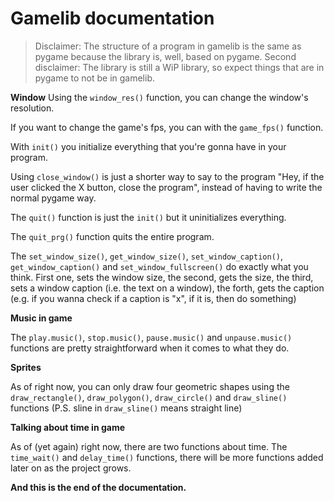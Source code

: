 # Gamelib documentation

> Disclaimer: The structure of a program in gamelib is the same as pygame because the library is, well, based on pygame.
> Second disclaimer: The library is still a WiP library, so expect things that are in pygame to not be in gamelib.

**Window**
Using the `window_res()` function, you can change the window's resolution.

If you want to change the game's fps, you can with the `game_fps()` function.

With `init()` you initialize everything that you're gonna have in your program.

Using `close_window()` is just a shorter way to say to the program "Hey, if the user clicked the X button, close the program", instead of having to write the normal pygame way.

The `quit()` function is just the `init()` but it uninitializes everything.

The `quit_prg()` function quits the entire program.

The `set_window_size()`, `get_window_size()`,  `set_window_caption()`,  `get_window_caption()` and `set_window_fullscreen()` do exactly what you think. First one, sets the window size, the second, gets the size, the third, sets a window caption (i.e. the text on a window), the forth, gets the caption (e.g. if you wanna check if a caption is "x", if it is, then do something)

**Music in game**

The `play.music()`, `stop.music()`, `pause.music()` and `unpause.music()` functions are pretty straightforward when it comes to what they do.

**Sprites**

As of right now, you can only draw four geometric shapes using the `draw_rectangle()`, `draw_polygon()`, `draw_circle()` and `draw_sline()` functions (P.S. sline in `draw_sline()` means straight line)

**Talking about time in game**

As of (yet again) right now, there are two functions about time. The `time_wait()` and `delay_time()` functions, there will be more functions added later on as the project grows.

**And this is the end of the documentation.**